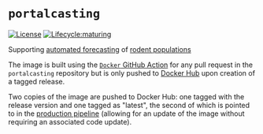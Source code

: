 # `portalcasting`

[![License](http://img.shields.io/badge/license-MIT-blue.svg)](https://raw.githubusercontent.com/weecology/portalPredictions/master/LICENSE)
[![Lifecycle:maturing](https://img.shields.io/badge/lifecycle-maturing-blue.svg)](https://www.tidyverse.org/lifecycle/#maturing)

Supporting [automated forecasting](https://portal.naturecast.org/) of [rodent populations](https://portal.weecology.org/)

The image is built using the [`Docker` GitHub Action](https://github.com/weecology/portalcasting/actions/workflows/docker-publish.yml) for any pull request in the `portalcasting` repository but is only pushed to [Docker Hub](https://hub.docker.com/repository/docker/weecology/portalcasting) upon creation of a tagged release.

Two copies of the image are pushed to Docker Hub: one tagged with the release version and one tagged as "latest", the second of which is pointed to in the [production pipeline](https://github.com/weecology/portalPredictions/blob/main/portal_weekly_forecast.sh) (allowing for an update of the image without requiring an associated code update).